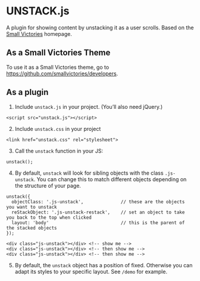 # UNSTACK.js
A plugin for showing content by unstacking it as a user scrolls. Based on the [Small Victories](http://www.smallvictori.es) homepage.

## As a Small Victories Theme
To use it as a Small Victories theme, go to https://github.com/smallvictories/developers.

## As a plugin
1. Include `unstack.js` in your project. (You’ll also need jQuery.)
```
<script src="unstack.js"></script>
```

2. Include `unstack.css` in your project
```
<link href="unstack.css" rel="stylesheet">
```

3. Call the `unstack` function in your JS:
```
unstack();
```

4. By default, `unstack` will look for sibling objects with the class `.js-unstack`. You can change this to match different objects depending on the structure of your page.
```
unstack({
  objectClass: '.js-unstack',              // these are the objects you want to unstack
  reStackObject: '.js-unstack-restack',    // set an object to take you back to the top when clicked
  layout: 'body'                           // this is the parent of the stacked objects
});
```
```
<div class="js-unstack"></div> <!-- show me -->
<div class="js-unstack"></div> <!-- then show me -->
<div class="js-unstack"></div> <!-- then show me -->
```

5. By default, the `unstack` object has a position of fixed. Otherwise you can adapt its styles to your specific layout. See `/demo` for example.
